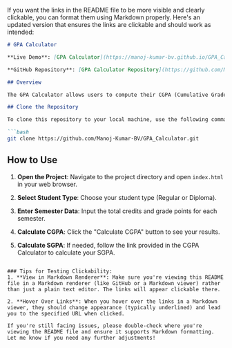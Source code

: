 If you want the links in the README file to be more visible and clearly clickable, you can format them using Markdown properly. Here's an updated version that ensures the links are clickable and should work as intended:

```markdown
# GPA Calculator

**Live Demo**: [GPA Calculator](https://manoj-kumar-bv.github.io/GPA_Calculator/)  

**GitHub Repository**: [GPA Calculator Repository](https://github.com/Manoj-Kumar-BV/GPA_Calculator)

## Overview

The GPA Calculator allows users to compute their CGPA (Cumulative Grade Point Average) and SGPA (Semester Grade Point Average) based on the grades and credits they input. This tool is designed to help students easily track their academic performance.

## Clone the Repository

To clone this repository to your local machine, use the following command:

```bash
git clone https://github.com/Manoj-Kumar-BV/GPA_Calculator.git
```

## How to Use

1. **Open the Project**: Navigate to the project directory and open `index.html` in your web browser.
  
2. **Select Student Type**: Choose your student type (Regular or Diploma).

3. **Enter Semester Data**: Input the total credits and grade points for each semester.

4. **Calculate CGPA**: Click the "Calculate CGPA" button to see your results.

5. **Calculate SGPA**: If needed, follow the link provided in the CGPA Calculator to calculate your SGPA.
```

### Tips for Testing Clickability:
1. **View in Markdown Renderer**: Make sure you're viewing this README file in a Markdown renderer (like GitHub or a Markdown viewer) rather than just a plain text editor. The links will appear clickable there.
  
2. **Hover Over Links**: When you hover over the links in a Markdown viewer, they should change appearance (typically underlined) and lead you to the specified URL when clicked.

If you're still facing issues, please double-check where you're viewing the README file and ensure it supports Markdown formatting. Let me know if you need any further adjustments!
